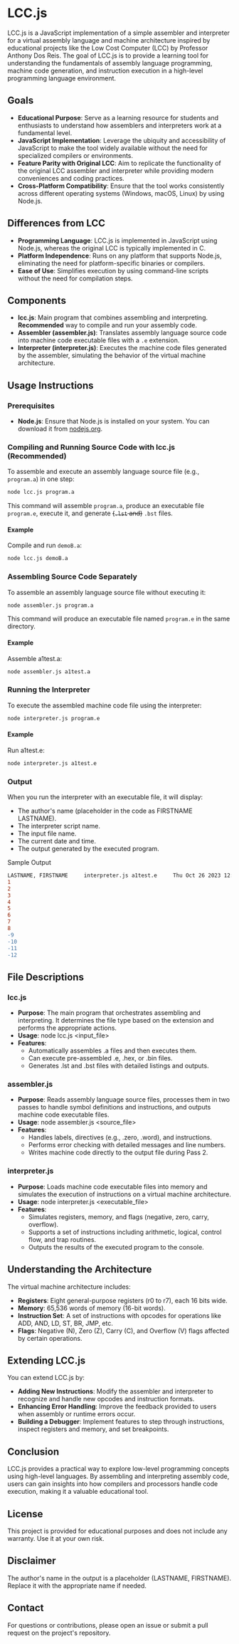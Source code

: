 # LCC.js
LCC.js is a JavaScript implementation of a simple assembler and interpreter for a virtual assembly language and machine architecture inspired by educational projects like the Low Cost Computer (LCC) by Professor Anthony Dos Reis. The goal of LCC.js is to provide a learning tool for understanding the fundamentals of assembly language programming, machine code generation, and instruction execution in a high-level programming language environment.

## Goals
- **Educational Purpose**: Serve as a learning resource for students and enthusiasts to understand how assemblers and interpreters work at a fundamental level.
- **JavaScript Implementation**: Leverage the ubiquity and accessibility of JavaScript to make the tool widely available without the need for specialized compilers or environments.
- **Feature Parity with Original LCC**: Aim to replicate the functionality of the original LCC assembler and interpreter while providing modern conveniences and coding practices.
- **Cross-Platform Compatibility**: Ensure that the tool works consistently across different operating systems (Windows, macOS, Linux) by using Node.js.

## Differences from LCC
- **Programming Language**: LCC.js is implemented in JavaScript using Node.js, whereas the original LCC is typically implemented in C.
- **Platform Independence**: Runs on any platform that supports Node.js, eliminating the need for platform-specific binaries or compilers.
- **Ease of Use**: Simplifies execution by using command-line scripts without the need for compilation steps.

## Components
- **lcc.js**: Main program that combines assembling and interpreting. **Recommended** way to compile and run your assembly code.
- **Assembler (assembler.js)**: Translates assembly language source code into machine code executable files with a `.e` extension.
- **Interpreter (interpreter.js)**: Executes the machine code files generated by the assembler, simulating the behavior of the virtual machine architecture.

## Usage Instructions

### Prerequisites

- **Node.js**: Ensure that Node.js is installed on your system. You can download it from [nodejs.org](https://nodejs.org/).

### Compiling and Running Source Code with lcc.js (Recommended)

To assemble and execute an assembly language source file (e.g., `program.a`) in one step:

```bash
node lcc.js program.a
```

This command will assemble `program.a`, produce an executable file `program.e`, execute it, and generate ~~(`.lst` and)~~ `.bst` files.

#### Example
Compile and run `demoB.a`:

```bash
node lcc.js demoB.a
```

### Assembling Source Code Separately
To assemble an assembly language source file without executing it:

```bash
node assembler.js program.a
```

This command will produce an executable file named `program.e` in the same directory.

#### Example
Assemble a1test.a:

```bash
node assembler.js a1test.a
```

### Running the Interpreter
To execute the assembled machine code file using the interpreter:

```bash
node interpreter.js program.e
```

#### Example
Run a1test.e:

```bash
node interpreter.js a1test.e
```

### Output
When you run the interpreter with an executable file, it will display:

- The author's name (placeholder in the code as FIRSTNAME LASTNAME).
- The interpreter script name.
- The input file name.
- The current date and time.
- The output generated by the executed program.

Sample Output
```diff
LASTNAME, FIRSTNAME     interpreter.js a1test.e     Thu Oct 26 2023 12:34:56 GMT-0400 (Eastern Daylight Time)
1
2
3
4
5
6
7
8
-9
-10
-11
-12
```

## File Descriptions
### lcc.js
- **Purpose**: The main program that orchestrates assembling and interpreting. It determines the file type based on the extension and performs the appropriate actions.
- **Usage**: node lcc.js <input_file>
- **Features**:
  - Automatically assembles .a files and then executes them.
  - Can execute pre-assembled .e, .hex, or .bin files.
  - Generates .lst and .bst files with detailed listings and outputs.
### assembler.js
- **Purpose**: Reads assembly language source files, processes them in two passes to handle symbol definitions and instructions, and outputs machine code executable files.
- **Usage**: node assembler.js <source_file>
- **Features**:
  - Handles labels, directives (e.g., .zero, .word), and instructions.
  - Performs error checking with detailed messages and line numbers.
  - Writes machine code directly to the output file during Pass 2.
### interpreter.js
- **Purpose**: Loads machine code executable files into memory and simulates the execution of instructions on a virtual machine architecture.
- **Usage**: node interpreter.js <executable_file>
- **Features**:
  - Simulates registers, memory, and flags (negative, zero, carry, overflow).
  - Supports a set of instructions including arithmetic, logical, control flow, and trap routines.
  - Outputs the results of the executed program to the console.

## Understanding the Architecture
The virtual machine architecture includes:

- **Registers**: Eight general-purpose registers (r0 to r7), each 16 bits wide.
- **Memory**: 65,536 words of memory (16-bit words).
- **Instruction Set**: A set of instructions with opcodes for operations like ADD, AND, LD, ST, BR, JMP, etc.
- **Flags**: Negative (N), Zero (Z), Carry (C), and Overflow (V) flags affected by certain operations.

## Extending LCC.js
You can extend LCC.js by:

- **Adding New Instructions**: Modify the assembler and interpreter to recognize and handle new opcodes and instruction formats.
- **Enhancing Error Handling**: Improve the feedback provided to users when assembly or runtime errors occur.
- **Building a Debugger**: Implement features to step through instructions, inspect registers and memory, and set breakpoints.

## Conclusion
LCC.js provides a practical way to explore low-level programming concepts using high-level languages. By assembling and interpreting assembly code, users can gain insights into how compilers and processors handle code execution, making it a valuable educational tool.

## License
This project is provided for educational purposes and does not include any warranty. Use it at your own risk.

## Disclaimer
The author's name in the output is a placeholder (LASTNAME, FIRSTNAME). Replace it with the appropriate name if needed.

## Contact
For questions or contributions, please open an issue or submit a pull request on the project's repository.
